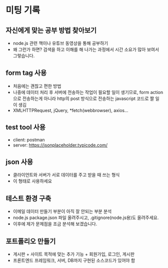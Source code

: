 # 미팅 기록

## 자신에게 맞는 공부 방법 찾아보기

- node.js 관련 책이나 유튜브 동영상을 통해 공부하기
- 왜 그런가 하면? 검색을 하고 이해를 해 나가는 과정에서 시간 소요가 많아 보여서 그렇습니다.

## form tag 사용

- 처음에는 괜찮고 편한 방법
- 나중에 데이터 처리 후 서버에 전송하는 작업이 필요할 일이 생기므로, form action으로 전송하는게 아니라 http의 post 방식으로 전송하는 javascript 코드로 짤 일이 생김
- XMLHTTPRequest, jQuery, *fetch(webbrowser), axios...

## test tool 사용

- client: postman
- server: https://jsonplaceholder.typicode.com/

## json 사용

- 클라이언트와 서버가 서로 데이터를 주고 받을 때 쓰는 형식
- 이 형태로 사용하세요

## 테스트 환경 구축

- 이메일 데이터 만들기 부분이 아직 잘 안되는 부분 분석
- node.js package.json 파일 올려주시고, .gitignore(node.js용)도 올려주세요.
- 이후에 제가 문제점을 조금 분석해 보겠습니다.

## 포트폴리오 만들기

- 게시판 + 사이트 목적에 맞는 추가 기능 + 회원가입, 로그인, 게시판
- 프론트엔드 프레임워크, 서버, DB까지 구현된 소스코드가 있어야 함